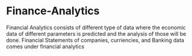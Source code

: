 # Finance-Analytics #
Financial Analytics consists of different type of data where the economic data of different parameters is predicted and the analysis of those will be done.
Financial Statements of companies, curriencies, and Banking data comes under financial analytics
